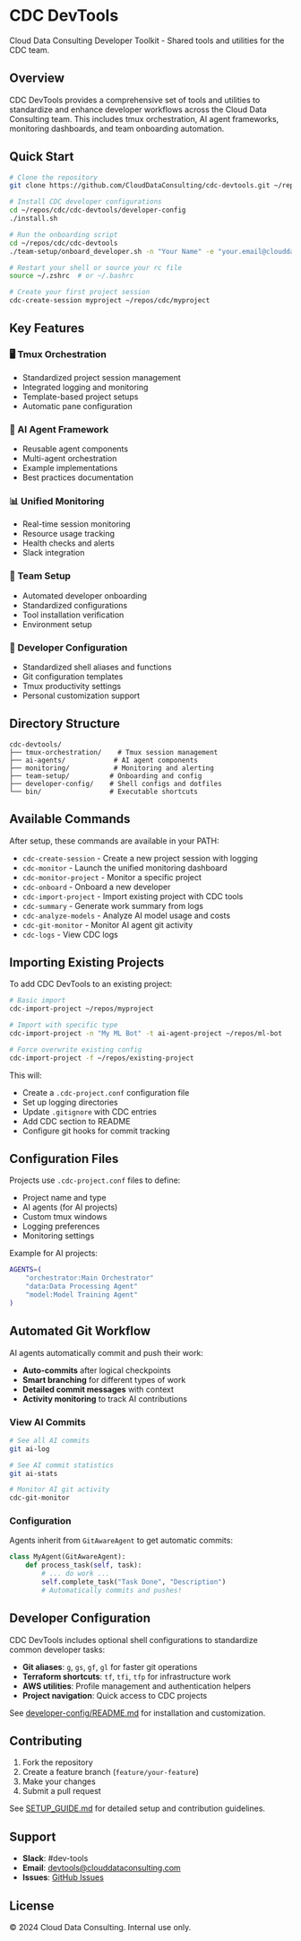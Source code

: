 # CDC DevTools

Cloud Data Consulting Developer Toolkit - Shared tools and utilities for the CDC team.

## Overview

CDC DevTools provides a comprehensive set of tools and utilities to standardize and enhance developer workflows across the Cloud Data Consulting team. This includes tmux orchestration, AI agent frameworks, monitoring dashboards, and team onboarding automation.

## Quick Start

```bash
# Clone the repository
git clone https://github.com/CloudDataConsulting/cdc-devtools.git ~/repos/cdc/cdc-devtools

# Install CDC developer configurations
cd ~/repos/cdc/cdc-devtools/developer-config
./install.sh

# Run the onboarding script
cd ~/repos/cdc/cdc-devtools
./team-setup/onboard_developer.sh -n "Your Name" -e "your.email@clouddataconsulting.com"

# Restart your shell or source your rc file
source ~/.zshrc  # or ~/.bashrc

# Create your first project session
cdc-create-session myproject ~/repos/cdc/myproject
```

## Key Features

### 🖥️ Tmux Orchestration
- Standardized project session management
- Integrated logging and monitoring
- Template-based project setups
- Automatic pane configuration

### 🤖 AI Agent Framework
- Reusable agent components
- Multi-agent orchestration
- Example implementations
- Best practices documentation

### 📊 Unified Monitoring
- Real-time session monitoring
- Resource usage tracking
- Health checks and alerts
- Slack integration

### 👥 Team Setup
- Automated developer onboarding
- Standardized configurations
- Tool installation verification
- Environment setup

### 🔧 Developer Configuration
- Standardized shell aliases and functions
- Git configuration templates
- Tmux productivity settings
- Personal customization support

## Directory Structure

```
cdc-devtools/
├── tmux-orchestration/    # Tmux session management
├── ai-agents/            # AI agent components
├── monitoring/           # Monitoring and alerting
├── team-setup/          # Onboarding and config
├── developer-config/    # Shell configs and dotfiles
└── bin/                 # Executable shortcuts
```

## Available Commands

After setup, these commands are available in your PATH:

- `cdc-create-session` - Create a new project session with logging
- `cdc-monitor` - Launch the unified monitoring dashboard
- `cdc-monitor-project` - Monitor a specific project
- `cdc-onboard` - Onboard a new developer
- `cdc-import-project` - Import existing project with CDC tools
- `cdc-summary` - Generate work summary from logs
- `cdc-analyze-models` - Analyze AI model usage and costs
- `cdc-git-monitor` - Monitor AI agent git activity
- `cdc-logs` - View CDC logs

## Importing Existing Projects

To add CDC DevTools to an existing project:

```bash
# Basic import
cdc-import-project ~/repos/myproject

# Import with specific type
cdc-import-project -n "My ML Bot" -t ai-agent-project ~/repos/ml-bot

# Force overwrite existing config
cdc-import-project -f ~/repos/existing-project
```

This will:
- Create a `.cdc-project.conf` configuration file
- Set up logging directories
- Update `.gitignore` with CDC entries
- Add CDC section to README
- Configure git hooks for commit tracking

## Configuration Files

Projects use `.cdc-project.conf` files to define:
- Project name and type
- AI agents (for AI projects)
- Custom tmux windows
- Logging preferences
- Monitoring settings

Example for AI projects:
```bash
AGENTS=(
    "orchestrator:Main Orchestrator"
    "data:Data Processing Agent"
    "model:Model Training Agent"
)
```

## Automated Git Workflow

AI agents automatically commit and push their work:

- **Auto-commits** after logical checkpoints
- **Smart branching** for different types of work
- **Detailed commit messages** with context
- **Activity monitoring** to track AI contributions

### View AI Commits

```bash
# See all AI commits
git ai-log

# See AI commit statistics
git ai-stats

# Monitor AI git activity
cdc-git-monitor
```

### Configuration

Agents inherit from `GitAwareAgent` to get automatic commits:

```python
class MyAgent(GitAwareAgent):
    def process_task(self, task):
        # ... do work ...
        self.complete_task("Task Done", "Description")
        # Automatically commits and pushes!
```

## Developer Configuration

CDC DevTools includes optional shell configurations to standardize common developer tasks:

- **Git aliases**: `g`, `gs`, `gf`, `gl` for faster git operations
- **Terraform shortcuts**: `tf`, `tfi`, `tfp` for infrastructure work
- **AWS utilities**: Profile management and authentication helpers
- **Project navigation**: Quick access to CDC projects

See [developer-config/README.md](developer-config/README.md) for installation and customization.

## Contributing

1. Fork the repository
2. Create a feature branch (`feature/your-feature`)
3. Make your changes
4. Submit a pull request

See [SETUP_GUIDE.md](SETUP_GUIDE.md) for detailed setup and contribution guidelines.

## Support

- **Slack**: #dev-tools
- **Email**: devtools@clouddataconsulting.com
- **Issues**: [GitHub Issues](https://github.com/CloudDataConsulting/cdc-devtools/issues)

## License

© 2024 Cloud Data Consulting. Internal use only.